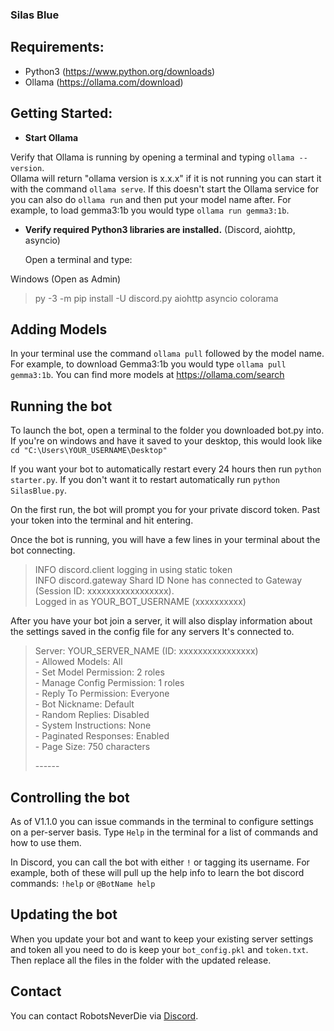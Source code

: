 ### Silas Blue 

## Requirements:
- Python3 (https://www.python.org/downloads)
- Ollama (https://ollama.com/download)

## Getting Started:
 - **Start Ollama**

  Verify that Ollama is running by opening a terminal and typing `ollama --version`.  
  Ollama will return "ollama version is x.x.x" if it is not running you can start it with the command `ollama serve`.
  If this doesn't start the Ollama service for you can also do `ollama run` and then put your model name after. 
  For example, to load gemma3:1b you would type `ollama run gemma3:1b`.

 - **Verify required Python3 libraries are installed.** </ins> (Discord, aiohttp, asyncio)
  
    Open a terminal and type:

  Windows (Open as Admin)
  > py -3 -m pip install -U discord.py aiohttp asyncio colorama

## Adding Models
  In your terminal use the command `ollama pull` followed by the model name. For example, to download Gemma3:1b you would type `ollama pull gemma3:1b`. You can find more models at https://ollama.com/search

## Running the bot  
  To launch the bot, open a terminal to the folder you downloaded bot.py into. If you're on windows and have it saved to your desktop, this would look like `cd "C:\Users\YOUR_USERNAME\Desktop"`

  If you want your bot to automatically restart every 24 hours then run `python starter.py`. If you don't want it to restart automatically run `python SilasBlue.py`.

  On the first run, the bot will prompt you for your private discord token. Past your token into the terminal and hit entering.
  
  Once the bot is running, you will have a few lines in your terminal about the bot connecting.
  >INFO discord.client logging in using static token  
  >INFO discord.gateway Shard ID None has connected to Gateway (Session ID: xxxxxxxxxxxxxxxxx).  
  >Logged in as YOUR_BOT_USERNAME (xxxxxxxxxx)

  After you have your bot join a server, it will also display information about the settings saved in the config file for any servers It's connected to.
  >Server: YOUR_SERVER_NAME (ID: xxxxxxxxxxxxxxxx)  
  >\- Allowed Models: All  
  >\- Set Model Permission: 2 roles  
  >\- Manage Config Permission: 1 roles  
  >\- Reply To Permission: Everyone  
  >\- Bot Nickname: Default  
  >\- Random Replies: Disabled  
  >\- System Instructions: None  
  >\- Paginated Responses: Enabled  
  >\- Page Size: 750 characters  
  >  
  >\------

## Controlling the bot  
As of V1.1.0 you can issue commands in the terminal to configure settings on a per-server basis. Type `Help` in the terminal for a list of commands and how to use them.

In Discord, you can call the bot with either `!` or tagging its username. For example, both of these will pull up the help info to learn the bot discord commands: `!help` or `@BotName help`

## Updating the bot
When you update your bot and want to keep your existing server settings and token all you need to do is keep your `bot_config.pkl` and `token.txt`.  
Then replace all the files in the folder with the updated release.

## Contact
You can contact RobotsNeverDie via [Discord](https://discord.com/users/296353246920835074).